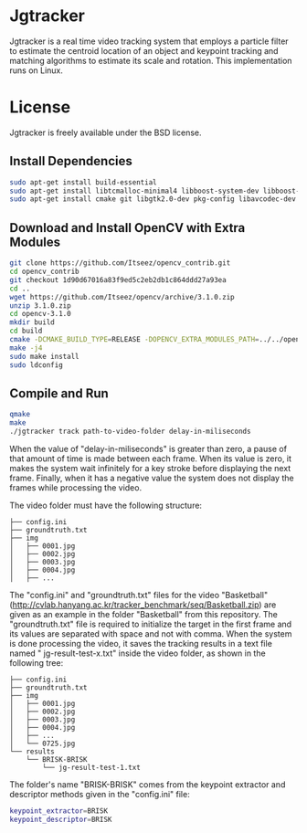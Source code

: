 # Jgtracker

Jgtracker is a real time video tracking system that employs a particle filter to estimate the centroid location of an object and keypoint tracking and matching algorithms to estimate its scale and rotation. This implementation runs on Linux.

# License

Jgtracker is freely available under the BSD license. 

## Install Dependencies

```bash
sudo apt-get install build-essential
sudo apt-get install libtcmalloc-minimal4 libboost-system-dev libboost-filesystem-dev libboost-iostreams-dev
sudo apt-get install cmake git libgtk2.0-dev pkg-config libavcodec-dev libavformat-dev libswscale-dev

```

## Download and Install OpenCV with Extra Modules

```bash
git clone https://github.com/Itseez/opencv_contrib.git
cd opencv_contrib
git checkout 1d90d67016a83f9ed5c2eb2db1c864ddd27a93ea
cd ..
wget https://github.com/Itseez/opencv/archive/3.1.0.zip
unzip 3.1.0.zip
cd opencv-3.1.0
mkdir build
cd build
cmake -DCMAKE_BUILD_TYPE=RELEASE -DOPENCV_EXTRA_MODULES_PATH=../../opencv_contrib/modules -DWITH_IPP=OFF -DCMAKE_INSTALL_PREFIX=/usr/local ..
make -j4
sudo make install
sudo ldconfig
```
## Compile and Run

```bash
qmake
make
./jgtracker track path-to-video-folder delay-in-miliseconds
```
When the value of "delay-in-miliseconds" is greater than zero, a pause of that amount of time is made between each frame. When its value is zero, it makes
the system wait infinitely for a key stroke before displaying the next frame. Finally, when it has a negative value the system does not display the frames while processing the video.

The video folder must have the following structure:

```.
├── config.ini
├── groundtruth.txt
├── img
│   ├── 0001.jpg
│   ├── 0002.jpg
│   ├── 0003.jpg
│   ├── 0004.jpg
│   ├── ...
```

The "config.ini" and "groundtruth.txt" files for the video "Basketball" (http://cvlab.hanyang.ac.kr/tracker_benchmark/seq/Basketball.zip) are given as an example in the folder "Basketball" from this repository. The "groundtruth.txt" file is required to initialize the target in the first frame and its values are separated with space and not with comma. When the system is done processing the video,
it saves the tracking results in a text file named " jg-result-test-x.txt" inside the video folder, as shown in the following tree:

```.
├── config.ini
├── groundtruth.txt
├── img
│   ├── 0001.jpg
│   ├── 0002.jpg
│   ├── 0003.jpg
│   ├── 0004.jpg
│   ├── ...
│   └── 0725.jpg
└── results
    └── BRISK-BRISK
        └── jg-result-test-1.txt
```

The folder's name "BRISK-BRISK" comes from the keypoint extractor and descriptor methods given in the "config.ini" file:

```bash
keypoint_extractor=BRISK
keypoint_descriptor=BRISK
```




